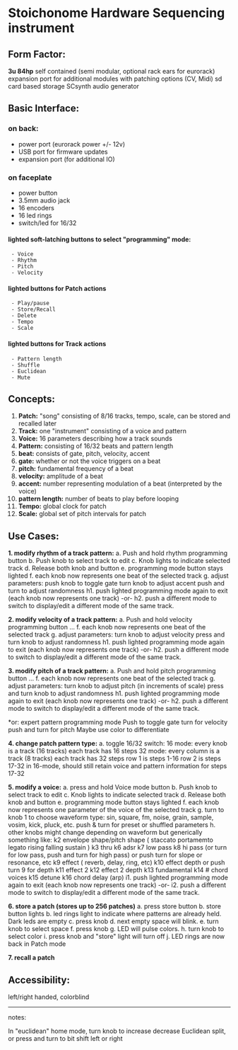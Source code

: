
# Stoichonome Hardware Sequencing instrument

## Form Factor: 
**3u 84hp** 
self contained (semi modular, optional rack ears for eurorack)
expansion port for additional modules with patching options (CV, Midi)
sd card based storage
SCsynth audio generator 

## Basic Interface: 

### on back:
 - power port (eurorack power +/- 12v)
 - USB port for firmware updates
 - expansion port (for additional IO)

### on faceplate

 - power button
 - 3.5mm audio jack 
 - 16 encoders
 - 16 led rings
 - switch/led for 16/32 
#### lighted soft-latching buttons to select "programming" mode: 
	 - Voice
	 - Rhythm
	 - Pitch
	 - Velocity
#### lighted buttons for Patch actions
	 - Play/pause
	 - Store/Recall
	 - Delete
	 - Tempo
	 - Scale
#### lighted buttons for Track actions
	 - Pattern length
	 - Shuffle
	 - Euclidean
	 - Mute

## Concepts: 

 1. **Patch:** "song" consisting of 8/16 tracks, tempo, scale, can be stored and recalled later 
 2. **Track:** one "instrument" consisting of a voice and pattern
 3. **Voice:** 16 parameters describing how a track sounds
 4. **Pattern:** consisting of 16/32 beats and pattern length 
 5. **beat:** consists of gate, pitch, velocity, accent
 6. **gate:** whether or not the voice triggers on a beat
 7. **pitch:** fundamental frequency of a beat
 8. **velocity:** amplitude of a beat
 9. **accent:** number representing modulation of a beat (interpreted by the voice)
 10. **pattern length:** number of beats to play before looping
 11. **Tempo:** global clock for patch
 12. **Scale:** global set of pitch intervals for patch

## Use Cases:
  **1. modify rhythm of a track pattern:** 
    a. Push and hold rhythm programming button
    b. Push knob to select track to edit
    c. Knob lights to indicate selected track
    d. Release both knob and button
    e. programming mode button stays lighted
    f. each knob now represents one beat of the selected track
    g. adjust parameters:
      push knob to toggle gate
      turn knob to adjust accent
      push and turn to adjust randomness
    h1. push lighted programming mode again to exit (each knob now represents one track) -or- 
    h2. push a different mode to switch to display/edit a different mode of the same track.

  **2. modify velocity of a track pattern:** 
    a. Push and hold velocity programming button
    ...
    f. each knob now represents one beat of the selected track
    g. adjust parameters:
      turn knob to adjust velocity
      press and turn knob to adjust randomness
    h1. push lighted programming mode again to exit (each knob now represents one track) -or- 
    h2. push a different mode to switch to display/edit a different mode of the same track.

  **3. modify pitch of a track pattern:** 
    a. Push and hold pitch programming button
    ...
    f. each knob now represents one beat of the selected track
    g. adjust parameters:
      turn knob to adjust pitch (in increments of scale)
      press and turn knob to adjust randomness
    h1. push lighted programming mode again to exit (each knob now represents one track) -or- 
    h2. push a different mode to switch to display/edit a different mode of the same track.

   *or: expert pattern programming mode
        Push to toggle gate
        turn for velocity
        push and turn for pitch 
        Maybe use color to differentiate

  **4. change patch pattern type:**
    a. toggle 16/32 switch:
      16 mode: every knob is a track (16 tracks)
        each track has 16 steps
      32 mode: every column is a track (8 tracks)
        each track has 32 steps
        row 1 is steps 1-16
        row 2 is steps 17-32
      in 16-mode, should still retain voice and pattern information for steps 17-32

  **5. modify a voice:**
    a. press and hold Voice mode button
    b. Push knob to select track to edit
    c. Knob lights to indicate selected track
    d. Release both knob and button
    e. programming mode button stays lighted
    f. each knob now represents one parameter of the voice of the selected track
    g. turn to knob 1 to choose waveform type: sin, square, fm, noise, grain, sample, vosim, kick, pluck, etc. 
       push & turn for preset or shuffled parameters
    h. other knobs might change depending on waveform but generically something like:
      k2 envelope shape/pitch shape ( staccato portamemto legato rising falling sustain )
      k3 thru k6 adsr 
      k7 low pass
      k8 hi pass (or turn for low pass, push and turn for high pass) 
         or push turn for slope or resonance, etc
      k9 effect ( reverb, delay, ring, etc)
      k10 effect depth or push turn 9 for depth
      k11 effect 2
      k12 effect 2 depth
      k13 fundamental
      k14 # chord voices 
      k15 detune
      k16 chord delay (arp)
    i1. push lighted programming mode again to exit (each knob now represents one track) -or- 
    i2. push a different mode to switch to display/edit a different mode of the same track.

  **6. store a patch (stores up to 256 patches)**
    a. press store button
    b. store button lights
    b. led rings light to indicate where patterns are already held. Dark leds are empty
    c. press knob 
    d. next empty space will blink.
    e. turn knob to select space
    f. press knob 
    g. LED will pulse colors.
    h. turn knob to select color
    i. press knob and "store" light will turn off
    j. LED rings are now back in Patch mode

**7. recall a patch**



## Accessibility: 
left/right handed, colorblind

---
notes:

In "euclidean" home mode, turn knob to increase decrease Euclidean split, or press and turn to bit shift left or right

